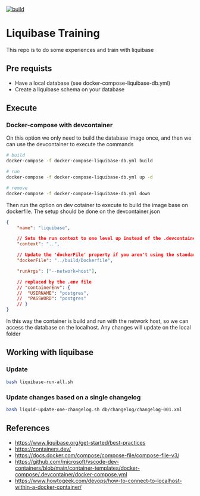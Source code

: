 [![build](https://github.com/fmmmendes/docker-liquidbase/actions/workflows/build.yml/badge.svg)](https://github.com/fmmmendes/docker-liquidbase/actions/workflows/build.yml)

# Liquibase Training

This repo is to do some experiences and train with liquibase

## Pre requists

* Have a local database (see docker-compose-liquibase-db.yml)
* Create a liquibase schema on your database

## Execute 


### Docker-compose with devcontainer

On this option we only need to build the database image once, and then we can use the devcontainer to execute the commands

```bash
# build
docker-compose -f docker-compose-liquibase-db.yml build

# run
docker-compose -f docker-compose-liquibase-db.yml up -d

# remove
docker-compose -f docker-compose-liquibase-db.yml down
```

Then run the option on dev cotainer to execute to build the image base on dockerfile. The setup should be done on the devcontainer.json

```json
{
	"name": "liquibase",

	// Sets the run context to one level up instead of the .devcontainer folder.
	"context": "..",

	// Update the 'dockerFile' property if you aren't using the standard 'Dockerfile' filename.
	"dockerFile": "../build/Dockerfile",

	"runArgs": ["--network=host"],

	// replaced by the .env file
	// "containerEnv": {
	// 	"USERNAME": "postgres",
	// 	"PASSWORD": "postgres"
	// }
}
```

In this way the container is build and run with the network host, so we can access the database on the localhost.
Any changes will update on the local folder


## Working with liquibase

### Update

```bash
bash liquibase-run-all.sh
```


### Update changes based on a single changelog

```bash
bash liquid-update-one-changelog.sh db/changelog/changelog-001.xml
```

## References

- https://www.liquibase.org/get-started/best-practices
- https://containers.dev/
- https://docs.docker.com/compose/compose-file/compose-file-v3/
- https://github.com/microsoft/vscode-dev-containers/blob/main/container-templates/docker-compose/.devcontainer/docker-compose.yml
- https://www.howtogeek.com/devops/how-to-connect-to-localhost-within-a-docker-container/
